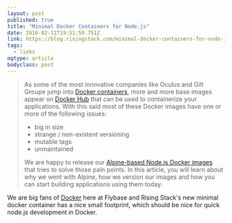 ```yaml
---
layout: post 
published: true 
title: "Minimal Docker Containers for Node.js" 
date: 2016-02-11T19:51:59.751Z 
link: https://blog.risingstack.com/minimal-docker-containers-for-node-js/ 
tags:
  - links
ogtype: article 
bodyclass: post 
---
```


> As some of the most innovative companies like Oculus and Gilt Groupe jump into [Docker containers](https://blog.risingstack.com/shipping-node-js-applications-with-docker-and-codeship/), more and more base images appear on [Docker Hub](http://hub.docker.com/) that can be used to containerize your applications. With this said most of these Docker images have one or more of the following issues:
> 
> - big in size
> - strange / non-existent versioning
> - mutable tags
> - unmaintained
> 
> We are happy to release our [Alpine-based Node.js Docker images](https://hub.docker.com/r/risingstack/alpine/tags/) that tries to solve those pain points. In this article, you will learn about why we went with Alpine, how we version our images and how you can start building applications using them today.

We are big fans of [Docker](http://blog.flybase.io/2015/12/10/docker-intro-for-node-developers/) here at Flybase and Rising Stack's new minimal docker container has a nice small footprint, which should be nice for quick node.js development in Docker.
